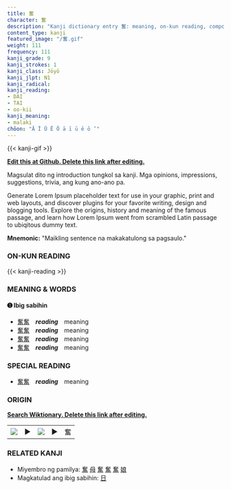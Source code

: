 ```yaml
---
title: 奮
character: 奮
description: "Kanji dictionary entry 奮: meaning, on-kun reading, compounds, origin, related kanji"
content_type: kanji
featured_image: "/奮.gif"
weight: 111
frequency: 111
kanji_grade: 9
kanji_strokes: 1
kanji_class: Jōyō
kanji_jlpt: N1
kanji_radical: 
kanji_reading: 
- DAI
- TAI
- oo-kii
kanji_meaning:
- malaki
chōon: "Ā Ī Ū Ē Ō ā ī ū ē ō ’"
---
```

[//]: # (Don't edit the line below. Kanji animated GIF code is automatically generated.)
{{< kanji-gif >}}

[//]: # (Edit below this line.)

**[Edit this at Github. Delete this link after editing.](https://github.com/tim0g/tim/tree/main/content/kanji/奮/index.md)**

Magsulat dito ng introduction tungkol sa kanji. Mga opinions, impressions, suggestions, trivia, ang kung ano-ano pa.

Generate Lorem Ipsum placeholder text for use in your graphic, print and web layouts, and discover plugins for your favorite writing, design and blogging tools. Explore the origins, history and meaning of the famous passage, and learn how Lorem Ipsum went from scrambled Latin passage to ubiqitous dummy text.
 
**Mnemonic:** "Maikling sentence na makakatulong sa pagsaulo."

### ON-KUN READING

[//]: # (Don't edit the line below. ON-KUN READING code is automatically generated.)
{{< kanji-reading >}}

### MEANING & WORDS

#### ➊ **Ibig sabihin**
  - [奮](../奮)[奮](../奮)　***reading***　meaning
  - [奮](../奮)[奮](../奮)　***reading***　meaning
  - [奮](../奮)[奮](../奮)　***reading***　meaning
  - [奮](../奮)[奮](../奮)　***reading***　meaning

### SPECIAL READING
  - [奮](../奮)[奮](../奮)　***reading***　meaning

### ORIGIN

**[Search Wiktionary. Delete this link after editing.](https://wiktionary.org/wiki/奮)**
<table class="kanji-table"><tr><td>
<img src="60px-奮-bronze.svg.png">
</td><td>▶</td><td>
<img src="60px-奮-oracle.svg.png">
</td><td>▶</td>
<td class="kanji-origin">奮</td>
</tr></table>

### RELATED KANJI
- Miyembro ng pamilya: [奮](../奮) [母](../母) [奮](../奮) [奮](../奮) [奮](../奮) [娘](../娘)
- Magkatulad ang ibig sabihin: [日](../日)
